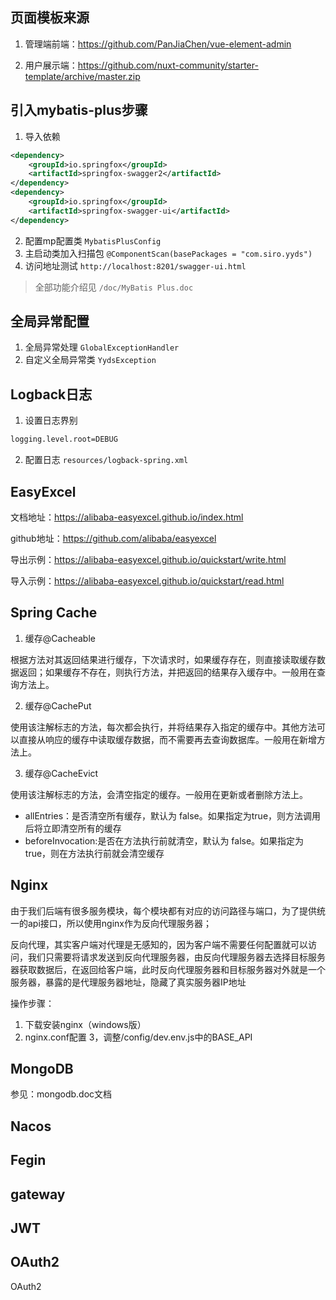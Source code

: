 ## 页面模板来源

1. 管理端前端：https://github.com/PanJiaChen/vue-element-admin

2. 用户展示端：https://github.com/nuxt-community/starter-template/archive/master.zip


## 引入mybatis-plus步骤

1. 导入依赖
```xml
<dependency>
    <groupId>io.springfox</groupId>
    <artifactId>springfox-swagger2</artifactId>
</dependency>
<dependency>
    <groupId>io.springfox</groupId>
    <artifactId>springfox-swagger-ui</artifactId>
</dependency>
```
2. 配置mp配置类 `MybatisPlusConfig`
3. 主启动类加入扫描包 `@ComponentScan(basePackages = "com.siro.yyds")`
4. 访问地址测试 `http://localhost:8201/swagger-ui.html`

> 全部功能介绍见 `/doc/MyBatis Plus.doc`

## 全局异常配置

1. 全局异常处理 `GlobalExceptionHandler`
2. 自定义全局异常类 `YydsException`

## Logback日志

1. 设置日志界别
```xml
logging.level.root=DEBUG
```

2. 配置日志 `resources/logback-spring.xml`

## EasyExcel

文档地址：https://alibaba-easyexcel.github.io/index.html

github地址：https://github.com/alibaba/easyexcel

导出示例：https://alibaba-easyexcel.github.io/quickstart/write.html

导入示例：https://alibaba-easyexcel.github.io/quickstart/read.html

## Spring Cache

1. 缓存@Cacheable

根据方法对其返回结果进行缓存，下次请求时，如果缓存存在，则直接读取缓存数据返回；如果缓存不存在，则执行方法，并把返回的结果存入缓存中。一般用在查询方法上。

2. 缓存@CachePut

使用该注解标志的方法，每次都会执行，并将结果存入指定的缓存中。其他方法可以直接从响应的缓存中读取缓存数据，而不需要再去查询数据库。一般用在新增方法上。

3. 缓存@CacheEvict

使用该注解标志的方法，会清空指定的缓存。一般用在更新或者删除方法上。

* allEntries：是否清空所有缓存，默认为 false。如果指定为true，则方法调用后将立即清空所有的缓存
* beforeInvocation:是否在方法执行前就清空，默认为 false。如果指定为 true，则在方法执行前就会清空缓存

## Nginx

由于我们后端有很多服务模块，每个模块都有对应的访问路径与端口，为了提供统一的api接口，所以使用nginx作为反向代理服务器；

反向代理，其实客户端对代理是无感知的，因为客户端不需要任何配置就可以访问，我们只需要将请求发送到反向代理服务器，由反向代理服务器去选择目标服务器获取数据后，在返回给客户端，此时反向代理服务器和目标服务器对外就是一个服务器，暴露的是代理服务器地址，隐藏了真实服务器IP地址

操作步骤：

1. 下载安装nginx（windows版）
2. nginx.conf配置
3，调整/config/dev.env.js中的BASE_API

## MongoDB

参见：mongodb.doc文档

## Nacos

## Fegin

## gateway

## JWT

## OAuth2

OAuth2
